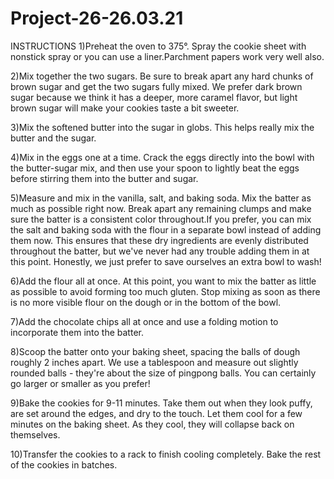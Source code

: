 # Project-26-26.03.21

INSTRUCTIONS
1)Preheat the oven to 375°. Spray the cookie sheet with nonstick spray or you can use a liner.Parchment papers work very well also.

2)Mix together the two sugars. Be sure to break apart any hard chunks of brown sugar and get the two sugars fully mixed. We prefer dark brown sugar because we think it has a deeper, more caramel flavor, but light brown sugar will make your cookies taste a bit sweeter.

3)Mix the softened butter into the sugar in globs. This helps really mix the butter and the sugar.

4)Mix in the eggs one at a time. Crack the eggs directly into the bowl with the butter-sugar mix, and then use your spoon to lightly beat the eggs before stirring them into the butter and sugar.

5)Measure and mix in the vanilla, salt, and baking soda. Mix the batter as much as possible right now. Break apart any remaining clumps and make sure the batter is a consistent color throughout.If you prefer, you can mix the salt and baking soda with the flour in a separate bowl instead of adding them now. This ensures that these dry ingredients are evenly distributed throughout the batter, but we've never had any trouble adding them in at this point. Honestly, we just prefer to save ourselves an extra bowl to wash!

6)Add the flour all at once. At this point, you want to mix the batter as little as possible to avoid forming too much gluten. Stop mixing as soon as there is no more visible flour on the dough or in the bottom of the bowl.

7)Add the chocolate chips all at once and use a folding motion to incorporate them into the batter.

8)Scoop the batter onto your baking sheet, spacing the balls of dough roughly 2 inches apart. We use a tablespoon and measure out slightly rounded balls - they're about the size of pingpong balls. You can certainly go larger or smaller as you prefer!

9)Bake the cookies for 9-11 minutes. Take them out when they look puffy, are set around the edges, and dry to the touch. Let them cool for a few minutes on the baking sheet. As they cool, they will collapse back on themselves.

10)Transfer the cookies to a rack to finish cooling completely. Bake the rest of the cookies in batches.
